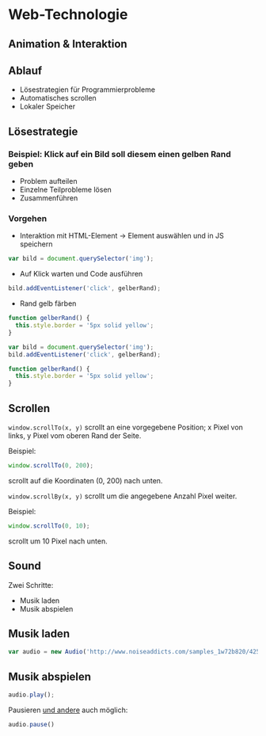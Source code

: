 # Web-Technologie

## Animation & Interaktion



## Ablauf

* Lösestrategien für Programmierprobleme
* Automatisches scrollen
* Lokaler Speicher



## Lösestrategie

### Beispiel: Klick auf ein Bild soll diesem einen gelben Rand geben

* Problem aufteilen
* Einzelne Teilprobleme lösen
* Zusammenführen


### Vorgehen

* Interaktion mit HTML-Element -> Element auswählen und in JS speichern

```js
var bild = document.querySelector('img');
```


* Auf Klick warten und Code ausführen

```js
bild.addEventListener('click', gelberRand);
```


* Rand gelb färben

```js
function gelberRand() {
  this.style.border = '5px solid yellow';
}
```


```js
var bild = document.querySelector('img');
bild.addEventListener('click', gelberRand);

function gelberRand() {
  this.style.border = '5px solid yellow';
}
```



## Scrollen

`window.scrollTo(x, y)` scrollt an eine vorgegebene Position; x Pixel von links, y Pixel vom oberen Rand der Seite.

Beispiel:
```js
window.scrollTo(0, 200);
```
scrollt auf die Koordinaten (0, 200) nach unten.


`window.scrollBy(x, y)` scrollt um die angegebene Anzahl Pixel weiter.

Beispiel:
```js
window.scrollTo(0, 10);
```
scrollt um 10 Pixel nach unten.



## Sound

Zwei Schritte:

* Musik laden
* Musik abspielen


## Musik laden

```js
var audio = new Audio('http://www.noiseaddicts.com/samples_1w72b820/4250.mp3');
```


## Musik abspielen

```js
audio.play();
```

Pausieren [und andere](https://developer.mozilla.org/de/docs/Web/HTML/Using_HTML5_audio_and_video#Controlling_media_playback) auch möglich:

```js
audio.pause()
```